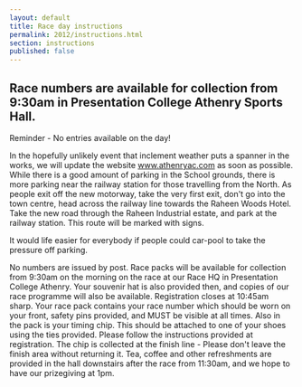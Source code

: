 ```yaml
---
layout: default
title: Race day instructions
permalink: 2012/instructions.html
section: instructions
published: false
---
```

## Race numbers are available for collection from 9:30am in Presentation College Athenry Sports Hall.

Reminder - No entries available on the day!

In the hopefully unlikely event that inclement weather puts a spanner in the works, we will update the website www.athenryac.com as soon as possible.
While there is a good amount of parking in the School grounds, there is more parking near the railway station for those travelling from the North.
As people exit off the new motorway, take the very first exit, don't go into the town centre, head across the railway line towards the Raheen Woods Hotel. Take the new road through the Raheen Industrial estate, and park at the railway station. This route will be marked with signs.

It would life easier for everybody if people could car-pool to take the pressure off parking.

No numbers are issued by post. Race packs will be available for collection from 9:30am on the morning on the race at our Race HQ in Presentation College Athenry. Your souvenir hat is also provided then, and copies of our race programme will also be available. Registration closes at 10:45am sharp.
Your race pack contains your race number which should be worn on your front, safety pins provided, and MUST be visible at all times.
Also in the pack is your timing chip. This should be attached to one of your shoes using the ties provided. Please follow the instructions provided at registration. The chip is collected at the finish line - Please don't leave the finish area without returning it.
Tea, coffee and other refreshments are provided in the hall downstairs after the race from 11:30am, and we hope to have our prizegiving at 1pm.
